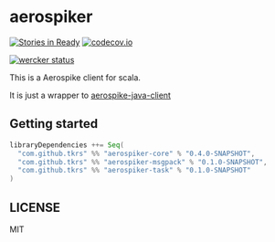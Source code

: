 # aerospiker

[![Stories in Ready](https://badge.waffle.io/tkrs/aerospiker.svg?label=ready&title=Ready)](http://waffle.io/tkrs/aerospiker)
[![codecov.io](http://codecov.io/github/tkrs/aerospiker/coverage.svg?branch=master)](http://codecov.io/github/tkrs/aerospiker?branch=master)

[![wercker status](https://app.wercker.com/status/07c0ec3bd555c18ff328f9f976f3725e/m "wercker status")](https://app.wercker.com/project/bykey/07c0ec3bd555c18ff328f9f976f3725e)

This is a Aerospike client for scala.

It is just a wrapper to [aerospike-java-client](https://github.com/aerospike/aerospike-client-java)

## Getting started

```scala
libraryDependencies ++= Seq(
  "com.github.tkrs" %% "aerospiker-core" % "0.4.0-SNAPSHOT",
  "com.github.tkrs" %% "aerospiker-msgpack" % "0.1.0-SNAPSHOT",
  "com.github.tkrs" %% "aerospiker-task" % "0.1.0-SNAPSHOT"
)
```

## LICENSE

MIT
